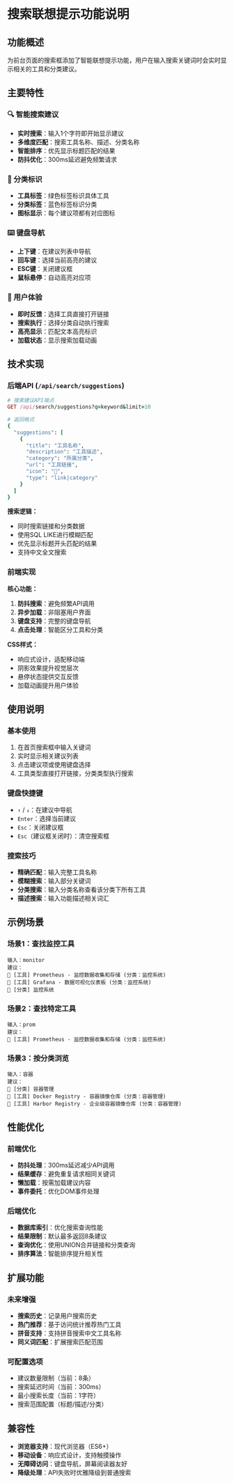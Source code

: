 # 搜索联想提示功能说明

## 功能概述

为前台页面的搜索框添加了智能联想提示功能，用户在输入搜索关键词时会实时显示相关的工具和分类建议。

## 主要特性

### 🔍 智能搜索建议
- **实时搜索**：输入1个字符即开始显示建议
- **多维度匹配**：搜索工具名称、描述、分类名称
- **智能排序**：优先显示标题匹配的结果
- **防抖优化**：300ms延迟避免频繁请求

### 🎯 分类标识
- **工具标签**：绿色标签标识具体工具
- **分类标签**：蓝色标签标识分类
- **图标显示**：每个建议项都有对应图标

### ⌨️ 键盘导航
- **上下键**：在建议列表中导航
- **回车键**：选择当前高亮的建议
- **ESC键**：关闭建议框
- **鼠标悬停**：自动高亮对应项

### 📱 用户体验
- **即时反馈**：选择工具直接打开链接
- **搜索执行**：选择分类自动执行搜索
- **高亮显示**：匹配文本高亮标识
- **加载状态**：显示搜索加载动画

## 技术实现

### 后端API (`/api/search/suggestions`)

```ruby
# 搜索建议API端点
GET /api/search/suggestions?q=keyword&limit=10

# 返回格式
{
  "suggestions": [
    {
      "title": "工具名称",
      "description": "工具描述",
      "category": "所属分类",
      "url": "工具链接",
      "icon": "🔧",
      "type": "link|category"
    }
  ]
}
```

**搜索逻辑：**
- 同时搜索链接和分类数据
- 使用SQL LIKE进行模糊匹配
- 优先显示标题开头匹配的结果
- 支持中文全文搜索

### 前端实现

**核心功能：**
1. **防抖搜索**：避免频繁API调用
2. **异步加载**：非阻塞用户界面
3. **键盘支持**：完整的键盘导航
4. **点击处理**：智能区分工具和分类

**CSS样式：**
- 响应式设计，适配移动端
- 阴影效果提升视觉层次
- 悬停状态提供交互反馈
- 加载动画提升用户体验

## 使用说明

### 基本使用
1. 在首页搜索框中输入关键词
2. 实时显示相关建议列表
3. 点击建议项或使用键盘选择
4. 工具类型直接打开链接，分类类型执行搜索

### 键盘快捷键
- `↑` / `↓`：在建议中导航
- `Enter`：选择当前建议
- `Esc`：关闭建议框
- `Esc`（建议框关闭时）：清空搜索框

### 搜索技巧
- **精确匹配**：输入完整工具名称
- **模糊搜索**：输入部分关键词
- **分类搜索**：输入分类名称查看该分类下所有工具
- **描述搜索**：输入功能描述相关词汇

## 示例场景

### 场景1：查找监控工具
```
输入：monitor
建议：
🔧 [工具] Prometheus - 监控数据收集和存储 (分类：监控系统)
🔧 [工具] Grafana - 数据可视化仪表板 (分类：监控系统)
📁 [分类] 监控系统
```

### 场景2：查找特定工具
```
输入：prom
建议：
🔧 [工具] Prometheus - 监控数据收集和存储 (分类：监控系统)
```

### 场景3：按分类浏览
```
输入：容器
建议：
📁 [分类] 容器管理
🔧 [工具] Docker Registry - 容器镜像仓库 (分类：容器管理)
🔧 [工具] Harbor Registry - 企业级容器镜像仓库 (分类：容器管理)
```

## 性能优化

### 前端优化
- **防抖处理**：300ms延迟减少API调用
- **结果缓存**：避免重复请求相同关键词
- **懒加载**：按需加载建议内容
- **事件委托**：优化DOM事件处理

### 后端优化
- **数据库索引**：优化搜索查询性能
- **结果限制**：默认最多返回8条建议
- **查询优化**：使用UNION合并链接和分类查询
- **排序算法**：智能排序提升相关性

## 扩展功能

### 未来增强
- **搜索历史**：记录用户搜索历史
- **热门推荐**：基于访问统计推荐热门工具
- **拼音支持**：支持拼音搜索中文工具名称
- **同义词匹配**：扩展搜索匹配范围

### 可配置选项
- 建议数量限制（当前：8条）
- 搜索延迟时间（当前：300ms）
- 最小搜索长度（当前：1字符）
- 搜索范围配置（标题/描述/分类）

## 兼容性

- **浏览器支持**：现代浏览器（ES6+）
- **移动设备**：响应式设计，支持触摸操作
- **无障碍访问**：键盘导航，屏幕阅读器友好
- **降级处理**：API失败时优雅降级到普通搜索